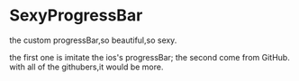 SexyProgressBar
===============

the custom progressBar,so beautiful,so sexy.

the first one is imitate the ios's progressBar;
the second come from GitHub.
with all of the githubers,it would be more.

